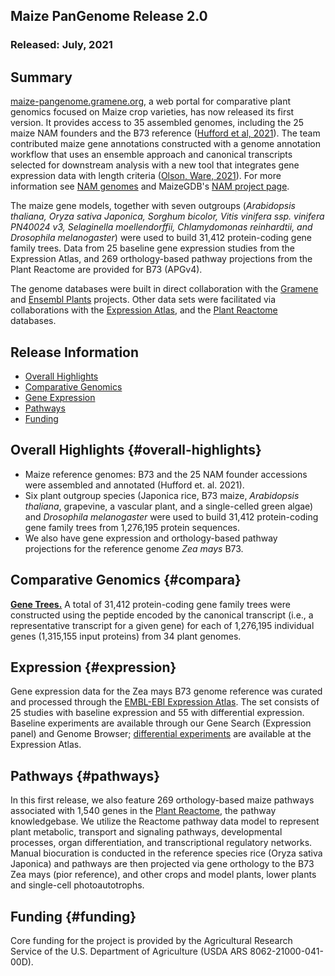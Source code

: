 ## Maize PanGenome Release 2.0
### Released: July, 2021
## Summary
[maize-pangenome.gramene.org](http://maize-pangenome.gramene.org), a web portal for comparative plant genomics focused on Maize crop varieties,
has now released its first version. It provides access to 35 assembled genomes, including the 25 maize NAM founders and the B73 reference
([Hufford et al, 2021](https://doi.org/10.1101/2021.01.14.426684)). The team contributed maize gene annotations constructed
with a genome annotation workflow that uses an ensemble approach and canonical transcripts selected for downstream analysis with a
new tool that integrates gene expression data with length criteria
([Olson, Ware, 2021](https://doi.org/10.1101/2020.12.15.422742)).
For more information see [NAM genomes](https://nam-genomes.org) and MaizeGDB's [NAM project page](https://maizegdb.org/NAM_project).

The maize gene models, together with seven outgroups (*Arabidopsis thaliana, Oryza sativa Japonica, Sorghum bicolor, Vitis vinifera ssp. vinifera PN40024 v3, Selaginella moellendorffii, Chlamydomonas reinhardtii, and Drosophila melanogaster*)
were used to build 31,412 protein-coding gene family trees. Data from 25 baseline gene expression studies from the Expression Atlas,
and 269 orthology-based pathway projections from the Plant Reactome are provided for B73 (APGv4).

The genome databases were built in direct collaboration with the [Gramene](http://gramene.org) and
[Ensembl Plants](http://plants.ensembl.org) projects. Other data sets were facilitated via
collaborations with the [Expression Atlas](https://www.ebi.ac.uk/gxa/plant/experiments),
and the [Plant Reactome](https://plantreactome.gramene.org/) databases.

## Release Information
- [Overall Highlights](#overall-highlights)
- [Comparative Genomics](#compara)
- [Gene Expression](#expression)
- [Pathways](#pathways)
- [Funding](#funding)

## Overall Highlights {#overall-highlights}
- Maize reference genomes: B73 and the 25 NAM founder accessions were assembled and annotated (Hufford et. al. 2021).
- Six plant outgroup species (Japonica rice, B73 maize, *Arabidopsis thaliana*, grapevine,
  a vascular plant, and a single-celled green algae) and *Drosophila melanogaster* were
  used to build 31,412 protein-coding gene family trees from 1,276,195 protein sequences.
- We also have gene expression and orthology-based pathway projections for the reference 
  genome *Zea mays* B73.

## Comparative Genomics {#compara}

[**Gene Trees.**](http://maize-pangenome-ensembl.gramene.org/prot_tree_stats.html) A total of
31,412 protein-coding gene family trees were constructed using the peptide encoded by
the canonical transcript (i.e., a representative transcript for a given gene) for each
of 1,276,195 individual genes (1,315,155 input proteins) from 34 plant genomes.

## Expression {#expression}

Gene expression data for the Zea mays B73 genome reference was curated and
processed through the [EMBL-EBI Expression Atlas](https://www.ebi.ac.uk/gxa/plant/experiments).
The set consists of 25 studies with baseline expression and 55 with differential expression. Baseline experiments
are available through our Gene Search (Expression panel) and Genome Browser; [differential experiments](https://www.ebi.ac.uk/gxa/experiments?kingdom=Plants&species=Zea+mays&experimentType=Differential) are available
at the Expression Atlas.

## Pathways {#pathways}

In this first release, we also feature 269 orthology-based maize pathways associated with 1,540 genes in the [Plant Reactome](http://gramene.org),
the pathway knowledgebase. We utilize the Reactome pathway data model to represent plant metabolic, transport and
signaling pathways, developmental processes, organ differentiation, and transcriptional regulatory networks. Manual
biocuration is conducted in the reference species rice (Oryza sativa Japonica) and pathways are then projected via gene
orthology to the B73 Zea mays (pior reference), and other crops and model plants, lower plants and single-cell photoautotrophs.

## Funding {#funding}

Core funding for the project is provided by the Agricultural Research Service of the U.S. Department of Agriculture (USDA ARS 8062-21000-041-00D).
